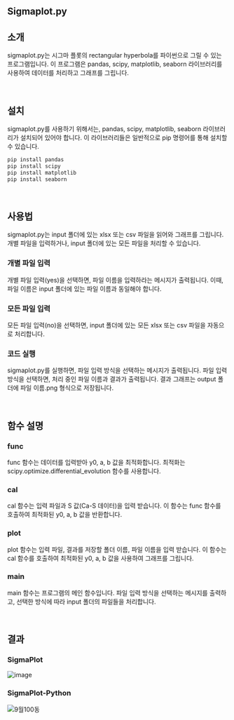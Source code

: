 ## Sigmaplot.py

## 소개
sigmaplot.py는 시그마 플롯의 rectangular hyperbola를 파이썬으로 그릴 수 있는 프로그램입니다. 이 프로그램은 pandas, scipy, matplotlib, seaborn 라이브러리를 사용하여 데이터를 처리하고 그래프를 그립니다.

<br>

## 설치
sigmaplot.py를 사용하기 위해서는, pandas, scipy, matplotlib, seaborn 라이브러리가 설치되어 있어야 합니다. 이 라이브러리들은 일반적으로 pip 명령어를 통해 설치할 수 있습니다.

```python
pip install pandas
pip install scipy
pip install matplotlib
pip install seaborn
```

<br>

## 사용법
sigmaplot.py는 input 폴더에 있는 xlsx 또는 csv 파일을 읽어와 그래프를 그립니다. 개별 파일을 입력하거나, input 폴더에 있는 모든 파일을 처리할 수 있습니다.

### 개별 파일 입력
개별 파일 입력(yes)을 선택하면, 파일 이름을 입력하라는 메시지가 출력됩니다. 이때, 파일 이름은 input 폴더에 있는 파일 이름과 동일해야 합니다.


### 모든 파일 입력
모든 파일 입력(no)을 선택하면, input 폴더에 있는 모든 xlsx 또는 csv 파일을 자동으로 처리합니다.


### 코드 실행
sigmaplot.py를 실행하면, 파일 입력 방식을 선택하는 메시지가 출력됩니다. 파일 입력 방식을 선택하면, 처리 중인 파일 이름과 결과가 출력됩니다. 결과 그래프는 output 폴더에 파일 이름.png 형식으로 저장됩니다.

<br>

## 함수 설명

### func
func 함수는 데이터를 입력받아 y0, a, b 값을 최적화합니다. 최적화는 scipy.optimize.differential_evolution 함수를 사용합니다.


### cal
cal 함수는 입력 파일과 S 값(Ca-S 데이터)을 입력 받습니다. 이 함수는 func 함수를 호출하여 최적화된 y0, a, b 값을 반환합니다.


### plot
plot 함수는 입력 파일, 결과를 저장할 폴더 이름, 파일 이름을 입력 받습니다. 이 함수는 cal 함수를 호출하여 최적화된 y0, a, b 값을 사용하여 그래프를 그립니다.


### main
main 함수는 프로그램의 메인 함수입니다. 파일 입력 방식을 선택하는 메시지를 출력하고, 선택한 방식에 따라 input 폴더의 파일들을 처리합니다.

<br>

## 결과

### SigmaPlot
![image](https://user-images.githubusercontent.com/93086581/229191234-1ef96e2e-7e1f-470d-821c-4c89894f94d2.png)


### SigmaPlot-Python
![9월100동](https://user-images.githubusercontent.com/93086581/229190654-6c20f609-eacb-4aa8-a2d4-96788e8c3fa3.png)
